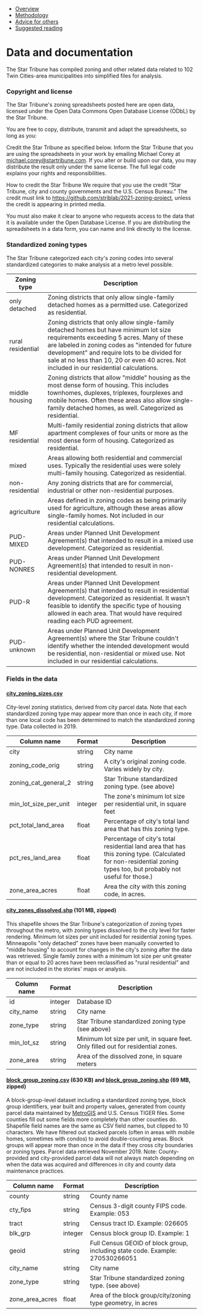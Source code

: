- [Overview](README.md)
- [Methodology](methodology.md)
- [Advice for others](howto.md)
- [Suggested reading](reading.md)

# Data and documentation

The Star Tribune has compiled zoning and other related data related to 102 Twin Cities-area municipalities into simplified files for analysis.

### Copyright and license
The Star Tribune's zoning spreadsheets posted here are open data, licensed under the Open Data Commons Open Database License (ODbL) by the Star Tribune.

You are free to copy, distribute, transmit and adapt the spreadsheets, so long as you:

Credit the Star Tribune as specified below.
Inform the Star Tribune that you are using the spreadsheets in your work by emailing Michael Corey at michael.corey@startribune.com.
If you alter or build upon our data, you may distribute the result only under the same license. The full legal code explains your rights and responsibilities.

How to credit the Star Tribune
We require that you use the credit “Star Tribune, city and county governments and the U.S. Census Bureau." The credit must link to https://github.com/striblab/2021-zoning-project, unless the credit is appearing in printed media.

You must also make it clear to anyone who requests access to the data that it is available under the Open Database License. If you are distributing the spreadsheets in a data form, you can name and link directly to the license.

### Standardized zoning types
The Star Tribune categorized each city's zoning codes into several standardized categories to make analysis at a metro level possible.

|Zoning type|Description|
|---|---|
|only detached|Zoning districts that only allow single-family detached homes as a permitted use. Categorized as residential.|
|rural residential|Zoning districts that only allow single-family detached homes but have minimum lot size requirements exceeding 5 acres. Many of these are labeled in zoning codes as "intended for future development" and require lots to be divided for sale at no less than 10, 20 or even 40 acres. Not included in our residential calculations.|
|middle housing|Zoning districts that allow "middle" housing as the most dense form of housing. This includes townhomes, duplexes, triplexes, fourplexes and mobile homes. Often these areas also allow single-family detached homes, as well. Categorized as residential.|
|MF residential|Multi-family residential zoning districts that allow apartment complexes of four units or more as the most dense form of housing. Categorized as residential.|
|mixed|Areas allowing both residential and commercial uses. Typically the residential uses were solely multi-family housing. Categorized as residential.|
|non-residential|Any zoning districts that are for commercial, industrial or other non-residential purposes.|
|agriculture|Areas defined in zoning codes as being primarily used for agriculture, although these areas allow single-family homes. Not included in our residential calculations.|
|PUD-MIXED|Areas under Planned Unit Development Agreement(s) that intended to result in a mixed use development. Categorized as residential.|
|PUD-NONRES|Areas under Planned Unit Development Agreement(s) that intended to result in non-residential development.|
|PUD-R|Areas under Planned Unit Development Agreement(s) that intended to result in residential development. Categorized as residential. It wasn't feasible to identify the specific type of housing allowed in each area. That would have required reading each PUD agreement.|
|PUD-unknown|Areas under Planned Unit Development Agreement(s) where the Star Tribune couldn't identify whether the intended development would be residential, non-residential or mixed use. Not included in our residential calculations.|

### Fields in the data
#### [city_zoning_sizes.csv](https://static.startribune.com/news/projects/all/2021-zoning/city_zoning_sizes.csv)
City-level zoning statistics, derived from city parcel data. Note that each standardized zoning type may appear more than once in each city, if more than one local code has been determined to match the standardized zoning type. Data collected in 2019.

|Column name|Format|Description|
|---|---|---|
|city|string|City name|
|zoning_code_orig|string|A city's original zoning code. Varies widely by city.|
|zoning_cat_general_2|string|Star Tribune standardized zoning type. (see above)|
|min_lot_size_per_unit|integer|The zone's minimum lot size per residential unit, in square feet|
|pct_total_land_area|float|Percentage of city's total land area that has this zoning type.|
|pct_res_land_area|float|Percentage of city's total residential land area that has this zoning type. (Calculated for non-residential zoning types too, but probably not useful for those.)|
|zone_area_acres|float|Area the city with this zoning code, in acres.|

#### [city_zones_dissolved.shp](https://static.startribune.com/news/projects/all/2021-zoning/city_zones_dissolved.zip)  (101 MB, zipped)

This shapefile shows the Star Tribune's categorization of zoning types throughout the metro, with zoning types dissolved to the city level for faster rendering. Minimum lot sizes per unit included for residential zoning types. Minneapolis "only detached" zones have been manually converted to "middle housing" to account for changes in the city's zoning after the data was retrieved. Single family zones with a minimum lot size per unit greater than or equal to 20 acres have been reclassified as "rural residential" and are not included in the stories' maps or analysis.

|Column name|Format|Description|
|---|---|---|
|id|integer|Database ID|
|city_name|string|City name|
|zone_type|string|Star Tribune standardized zoning type (see above)|
|min_lot_sz|string|Minimum lot size per unit, in square feet. Only filled out for residential zones.|
|zone_area|string|Area of the dissolved zone, in square meters|


#### [block_group_zoning.csv](https://static.startribune.com/news/projects/all/2021-zoning/block_group_zoning.csv) (630 KB) and [block_group_zoning.shp](https://static.startribune.com/news/projects/all/2021-zoning/block_group_zoning.zip) (69 MB, zipped)

A block-group-level dataset including a standardized zoning type, block group identifiers, year built and property values, generated from county parcel data maintained by [MetroGIS](https://www.metrogis.org/how-do-i-get/parcel-data.aspx) and U.S. Census TIGER files. Some counties fill out some fields more completely than other counties do. Shapefile field names are the same as CSV field names, but clipped to 10 characters. We have filtered out stacked parcels (often in areas with mobile homes, sometimes with condos) to avoid double-counting areas. Block groups will appear more than once in the data if they cross city boundaries or zoning types. Parcel data retrieved November 2019. Note: County-provided and city-provided parcel data will not always match depending on when the data was acquired and differences in city and county data maintenance practices.

|Column name|Format|Description|
|---|---|---|
|county|string|County name|
|cty_fips|string|Census 3-digit county FIPS code. Example: 053|
|tract|string|Census tract ID. Example: 026605|
|blk_grp|integer|Census block group ID. Example: 1|
|geoid|string|Full Census GEOID of block group, including state code. Example: 270530266051|
|city_name|string|City name|
|zone_type|string|Star Tribune standardized zoning type. (see above)|
|zone_area_acres|float|Area of the block group/city/zoning type geometry, in acres|
